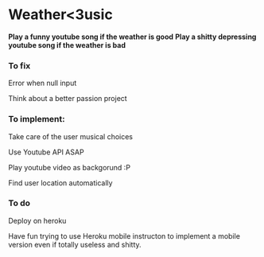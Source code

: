 # Weather<3usic

**Play a funny youtube song if the weather is good**
**Play a shitty depressing youtube song if the weather is bad**

### To fix

Error when null input

Think about a better passion project

### To implement:

Take care of the user musical choices

Use Youtube API ASAP

Play youtube video as backgorund :P

Find user location automatically


### To do

Deploy on heroku

Have fun trying to use Heroku mobile instructon to implement a mobile version even if totally useless and shitty.